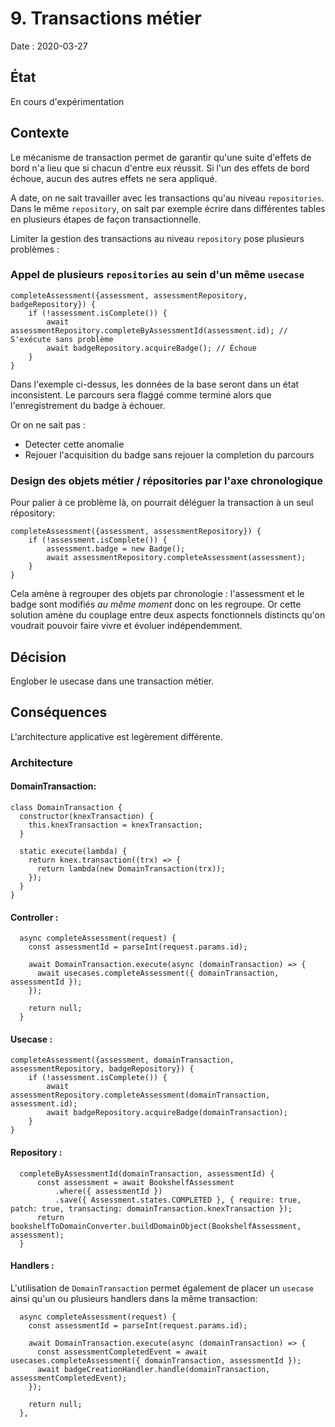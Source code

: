 # 9. Transactions métier

Date : 2020-03-27

## État

En cours d'expérimentation

## Contexte
Le mécanisme de transaction permet de garantir qu'une suite d'effets de bord n'a lieu que si chacun d'entre eux réussit.
Si l'un des effets de bord échoue, aucun des autres effets ne sera appliqué. 

A date, on ne sait travailler avec les transactions qu'au niveau `repositories`.
Dans le même `repository`, on sait par exemple écrire dans différentes tables en plusieurs étapes de façon transactionnelle.

Limiter la gestion des transactions au niveau `repository` pose plusieurs problèmes :

### Appel de plusieurs `repositories` au sein d'un même `usecase`
```
completeAssessment({assessment, assessmentRepository, badgeRepository}) {
    if (!assessment.isComplete()) {
        await assessmentRepository.completeByAssessmentId(assessment.id); // S'exécute sans problème
        await badgeRepository.acquireBadge(); // Échoue 
    }
}
```
Dans l'exemple ci-dessus, les données de la base seront dans un état inconsistent.
Le parcours sera flaggé comme terminé alors que l'enregistrement du badge à échouer. 

Or on ne sait pas :
- Detecter cette anomalie
- Rejouer l'acquisition du badge sans rejouer la completion du parcours

### Design des objets métier / répositories par l'axe chronologique  
Pour palier à ce problème là, on pourrait déléguer la transaction à un seul répository:
```
completeAssessment({assessment, assessmentRepository}) {
    if (!assessment.isComplete()) {
        assessment.badge = new Badge();
        await assessmentRepository.completeAssessment(assessment);
    }
}
```
Cela amène à regrouper des objets par chronologie : l'assessment et le badge sont modifiés *au même moment* donc on les regroupe.
Or cette solution amène du couplage entre deux aspects fonctionnels distincts qu'on voudrait pouvoir faire vivre et évoluer indépendemment.

## Décision

Englober le usecase dans une transaction métier.

## Conséquences

L'architecture applicative est legèrement différente.

### Architecture

#### DomainTransaction:
```
class DomainTransaction {
  constructor(knexTransaction) {
    this.knexTransaction = knexTransaction;
  }

  static execute(lambda) {
    return knex.transaction((trx) => {
      return lambda(new DomainTransaction(trx));
    });
  }
}
```

#### Controller :
```
  async completeAssessment(request) {
    const assessmentId = parseInt(request.params.id);

    await DomainTransaction.execute(async (domainTransaction) => {
      await usecases.completeAssessment({ domainTransaction, assessmentId });
    });

    return null;
  }
```

#### Usecase :
```
completeAssessment({assessment, domainTransaction, assessmentRepository, badgeRepository}) {
    if (!assessment.isComplete()) {
        await assessmentRepository.completeAssessment(domainTransaction, assessment.id);
        await badgeRepository.acquireBadge(domainTransaction);
    }
}
```

#### Repository :
```
  completeByAssessmentId(domainTransaction, assessmentId) {
      const assessment = await BookshelfAssessment
          .where({ assessmentId })
          .save({ Assessment.states.COMPLETED }, { require: true, patch: true, transacting: domainTransaction.knexTransaction });
      return bookshelfToDomainConverter.buildDomainObject(BookshelfAssessment, assessment);
  }
```

#### Handlers :
L'utilisation de `DomainTransaction` permet également de placer un `usecase` ainsi qu'un ou plusieurs handlers dans la même transaction:

```
  async completeAssessment(request) {
    const assessmentId = parseInt(request.params.id);

    await DomainTransaction.execute(async (domainTransaction) => {
      const assessmentCompletedEvent = await usecases.completeAssessment({ domainTransaction, assessmentId });
      await badgeCreationHandler.handle(domainTransaction, assessmentCompletedEvent);
    });

    return null;
  },
```




